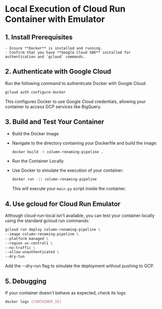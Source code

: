 # Local Execution of Cloud Run Container with Emulator

## 1. Install Prerequisites

    - Ensure **Docker** is installed and running.
    - Confirm that you have **Google Cloud SDK** installed for authentication and `gcloud` commands.

## 2. Authenticate with Google Cloud

Run the following command to authenticate Docker with Google Cloud:

```bash
gcloud auth configure-docker
```

This configures Docker to use Google Cloud credentials, allowing your container to access GCP services like BigQuery.

## 3. Build and Test Your Container

- Build the Docker Image
- Navigate to the directory containing your Dockerfile and build the image:

  ```bash
  docker build -t column-renaming-pipeline .
  ```

- Run the Container Locally
- Use Docker to simulate the execution of your container:

  ```bash
  docker run -it column-renaming-pipeline
  ```

  This will execute your `main.py` script inside the container.

## 4. Use gcloud for Cloud Run Emulator

Although cloud-run-local isn’t available, you can test your container locally using the standard gcloud run commands:

```bash
gcloud run deploy column-renaming-pipeline \
--image column-renaming-pipeline \
--platform managed \
--region us-central1 \
--no-traffic \
--allow-unauthenticated \
--dry-tun
```

Add the --dry-run flag to simulate the deployment without pushing to GCP.

## 5. Debugging

If your container doesn't behave as expected, check its logs:

```bash
docker logs [CONTAINER_ID]
```
